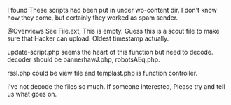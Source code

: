 I found These scripts had been put in under wp-content dir.
I don't know how they come, but certainly they worked as 
spam sender.


@Overviews
See File.ext, This is empty.
Guess this is a scout file to make sure that Hacker can upload.
Oldest timestamp actually.

update-script.php seems the heart of this function but need to decode.
decoder should be bannerhawJ.php, robotsAEq.php.

rssl.php could be view file and templast.php is function controller.



I've not decode the files so much.
If someone interested, Please try and tell us what goes on.
